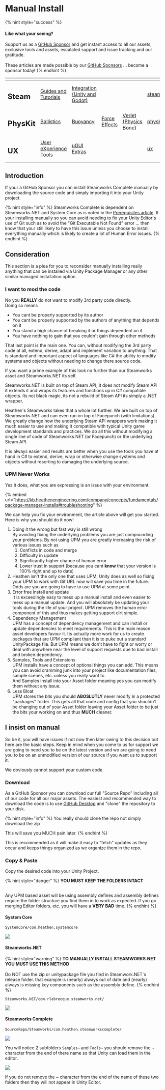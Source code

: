 # Manual Install

{% hint style="success" %}
#### Like what your seeing?

Support us as a [GitHub Sponsor](../../../../) and get instant access to all our assets, exclusive tools and assets, escalated support and issue tracking and our gratitude.\
\
These articles are made possible by our [GitHub Sponsors](../../../../) ... become a sponsor today!
{% endhint %}

<table data-view="cards"><thead><tr><th></th><th></th><th></th><th></th><th></th><th data-hidden data-card-target data-type="content-ref"></th><th data-hidden data-card-cover data-type="files"></th></tr></thead><tbody><tr><td><h2>Steam</h2></td><td><a href="../../../../company/concepts/steam/">Guides and Tutorials</a></td><td><a href="../../">Integration (Unity and Godot)</a></td><td></td><td></td><td><a href="../../../../company/concepts/steam/">steam</a></td><td><a href="../../../../.gitbook/assets/Steamworks Card.png">Steamworks Card.png</a></td></tr><tr><td><h2>PhysKit</h2></td><td><a href="../../../physkit/learning/sample-scenes/1-ballistic-basics.md">Ballistics</a></td><td><a href="../../../physkit/learning/sample-scenes/1-buoyancy-example.md">Buoyancy</a></td><td><a href="../../../physkit/learning/sample-scenes/1-force-effect-fields.md">Force Effects</a></td><td><a href="../../../physkit/learning/sample-scenes/2-verlet-spring-skinned-mesh.md">Verlet (Physics Bone)</a></td><td><a href="../../../physkit/">physkit</a></td><td><a href="../../../../.gitbook/assets/PhysKit Card.png">PhysKit Card.png</a></td></tr><tr><td><h2>UX</h2></td><td><a href="../../../ux/learning/core-concepts/">User eXperience Tools</a></td><td><a href="../../../ux/learning/ugui-extras/">uGUI Extras</a></td><td></td><td></td><td><a href="../../../ux/">ux</a></td><td><a href="../../../../.gitbook/assets/Splash Screen (1).png">Splash Screen (1).png</a></td></tr></tbody></table>

## Introduction

If your a GitHub Sponsor you can install Steamworks Complete manually by downloading the source code and simply importing it into your Unity project.

{% hint style="info" %}
Steamworks Complete is dependent on Steamworks.NET and System Core as is noted in the [Prerequisites article](prerequisites.md). If your installing manually so you can avoid needing to fix your Unity Editor's use of Git such as to avoid the "Git Executable Not Found" error ... then know that your still likely to have this issue unless you choose to install everything manually which is likely to create a lot of Human Error issues.
{% endhint %}

## Consideration

This section is a plea for you to reconsider manually installing really anything that can be installed via Unity Package Manager or any other similar managed installation option.&#x20;

### I want to mod the code

No you **REALLY** do not want to modify 3rd party code directly. \
Doing so means

* You cant be properly supported by its author
* You cant be properly supported by the authors of anything that depends on it
* You stand a high chance of breaking it or things dependent on it
* You have nothing to gain that you couldn't gain through other methods

That last point is the main one. You can, without modifying the 3rd party code at all, extend, derive, adapt and implement variation to anything. That is standard and important aspect of languages like C# the ability to modify systems and objects without needing to change there source code.

If you want a prime example of this look no further than our Steamworks asset and Steamworks.NET its self.&#x20;

Steamworks.NET is built on top of Steam API, it does not modify Steam API it extends it and wraps its features and functions up in C# compatible objects. Its not black magic, its not a rebuild of Steam API its simply a .NET wrapper.

Heathen's Steamworks takes that a whole lot further. We are built on top of Steamworks.NET and can even run on top of Facepunch (with limitations). We greatly change how the underlying Steam API wrappers work making it much easier to use and making it compatible with typical Unity game development standards and practices. We do all this without modifying a single line of code of Steamworks.NET (or Facepunch) or the underlying Steam API.

It is always easier and results are better when you use the tools you have at hand in C# to extend, derive, wrap or otherwise change systems and objects without resorting to damaging the underlying source.

### UPM Never Works

Yes it does, what you are expressing is an issue with your environment.

{% embed url="https://kb.heathenengineering.com/company/concepts/fundamentals/package-manager-installs#troubleshooting" %}

We can help you fix your environment, the article above will get you started. \
Here is why you should do it now!

1. Doing it the wrong but fast way is still wrong\
   By avoiding fixing the underlying problems you are just compounding your problems. By not using UPM you are greatly increasing the risk of various issues such as&#x20;
   1. Conflicts in code and merge
   2. Difficulty in update
   3. Significantly higher chance of human error
   4. Lower trust in support (because you cant **know** that your version is 100% right and up to date)
2. Heathen isn't the only one that uses UPM, Unity does as well so fixing your UPM to work with Git URL now will save you time in the future. Odds are you are going to have to use UPM at some point.
3. Error free install and update\
   It is exceedingly easy to mess up a manual install and even easier to mess up a manual update. And you will absolutely be updating your tools during the life of your project. UPM removes the human error component of this and thus makes getting support dirt simple.
4. Dependency Management\
   UPM has a concept of dependency management and can install or update dependencies to meet requirements. This is the main reason asset developers favour it. Its actually more work for us to create packages that are UPM compliant than it is to puke out a standard UnityPackage file. But UPM means we don't have to fight or worry or deal with anywhere near the level of support requests due to bad install and broken dependency.
5. Samples, Tools and Extensions\
   UPM installs have a concept of optional things you can add. This means you can avoid cramming junk into your project like documentation files, sample scenes, etc. unless you really want to.\
   And Samples install into your Asset folder meaning yes you can modify them without any issue.
6. Less Bloat\
   UPM stores the bits you should **ABOSLUTLY** never modify in a protected "packages" folder. This gets all that code and config that you shouldn't be changing out of your Asset folder leaving your Asset folder to be just the bits your working on and thus **MUCH** cleaner.

## I insist on manual

So be it, you will have issues if not now then later owing to this decision but here are the basic steps. Keep in mind when you come to us for support we are going to need you to be on the latest version and we are going to need you to be on an unmodified version of our source if you want us to support it.&#x20;

We obviously cannot support your custom code.

### Download

As a GitHub Sponsor you can download our full "Source Repo" including all of our code for all our major assets. The easiest and recommended way to download the code is to use [GitHub Desktop](https://desktop.github.com/) and "clone" the repository to your disk.

{% hint style="info" %}
You really should clone the repo not simply download the zip

This will save you MUCH pain later.
{% endhint %}

This is recommended as it will make it easy to "fetch" updates as they occur and keeps things organized as we organize them in the repo.

### Copy & Paste

Copy the desired code into your Unity Project.&#x20;

{% hint style="danger" %}
**YOU MUST KEEP THE FOLDERS INTACT**

\
Any UPM based asset will be using assembly defines and assembly defines require the folder structure you find them in to work as expected. If you go merging Editor folders, etc. you will have a **VERY BAD** time.
{% endhint %}

#### System Core

`SystemCore/com.heathen.systemcore`

![](<../../../../.gitbook/assets/image (1) (3).png>)

#### Steamworks.NET

{% hint style="warning" %}
**TO MANUALLY INSTALL STEAMWORKS.NET YOU MUST USE THIS METHOD**\
\
Do NOT use the zip or unitypackage file you find in Steamwork.NET's release folder. that example is (nearly) always out of date and (nearly) always is missing key components such as the assembly define.
{% endhint %}

`Steamworks.NET/com.rlabrecque.steamworks.net/`

![](<../../../../.gitbook/assets/image (6) (1).png>)

#### Steamworks Complete

`SourceRepo/Steamworks/com.heathen.steamworkscomplete/`&#x20;

![](<../../../../.gitbook/assets/image (7) (1).png>)

You will notice 2 subfolders `Samples~` and `Tools~` you should remove the `~` character from the end of there name so that Unity can load them in the editor.&#x20;

![](<../../../../.gitbook/assets/image (1) (2) (1).png>)

If you do not remove the \~ character from the end of the name of these two folders then they will not appear in Unity Editor.
